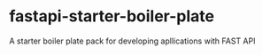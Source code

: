# fastapi-starter-boiler-plate
A starter boiler plate pack for developing apllications with FAST API
